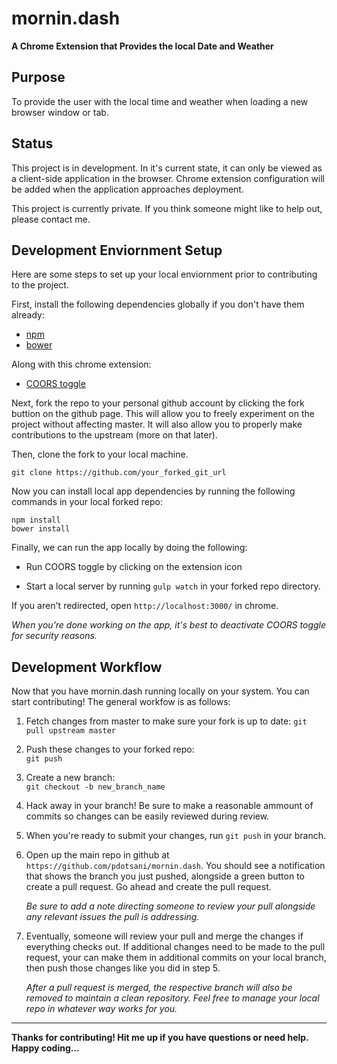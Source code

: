 # mornin.dash 

**A Chrome Extension that Provides the local Date and Weather**  

## Purpose  
  
To provide the user with the local time and weather when loading a new browser window or tab.  

## Status  

This project is in development. In it's current state, it can only be viewed as a client-side application in the browser. Chrome extension configuration will be added when the application approaches deployment.  

This project is currently private. If you think someone might like to help out, please contact me.  

## Development Enviornment Setup

Here are some steps to set up your local enviornment prior to contributing to the project.

First, install the following dependencies globally if you don't have them already:  

- [npm](https://docs.npmjs.com/getting-started/installing-node)
- [bower](http://bower.io/#install-bower)  

Along with this chrome extension:  

- [COORS toggle](https://chrome.google.com/webstore/detail/cors-toggle/omcncfnpmcabckcddookmnajignpffnh)  

Next, fork the repo to your personal github account by clicking the fork buttion on the github page. This will allow you to freely experiment on the project without affecting master. It will also allow you to properly make contributions to the upstream (more on that later).  

Then, clone the fork to your local machine.  

`git clone https://github.com/your_forked_git_url`  

Now you can install local app dependencies by running the following commands in your local forked repo:  

```
npm install  
bower install  
```  
  
Finally, we can run the app locally by doing the following:

- Run COORS toggle by clicking on the extension icon  

- Start a local server by running `gulp watch` in your forked repo directory.

If you aren't redirected, open `http://localhost:3000/` in chrome.  

*When you're done working on the app, it's best to deactivate COORS toggle for security reasons.*

## Development Workflow  

Now that you have mornin.dash running locally on your system. You can start contributing! The general workfow is as follows:  

1. Fetch changes from master to make sure your fork is up to date:
	`git pull upstream master`  

2. Push these changes to your forked repo:  
	`git push`  

3. Create a new branch:  
	`git checkout -b new_branch_name`  

4. Hack away in your branch! Be sure to make a reasonable ammount of commits so changes can be easily reviewed during review.  

5. When you're ready to submit your changes, run `git push` in your branch.  

6. Open up the main repo in github at `https://github.com/pdotsani/mornin.dash`. You should see a notification that shows the branch you just pushed, alongside a green button to create a pull request. Go ahead and create the pull request.

	*Be sure to add a note directing someone to review your pull alongside any relevant issues the pull is addressing.*  

7. Eventually, someone will review your pull and merge the changes if everything checks out. If additional changes need to be made to the pull request, your can make them in additional commits on your local branch, then push those changes like you did in step 5.  

	*After a pull request is merged, the respective branch will also be removed to maintain a clean repository. Feel free to manage your local repo in whatever way works for you.*  

<hr>  

**Thanks for contributing! Hit me up if you have questions or need help. Happy coding...**
